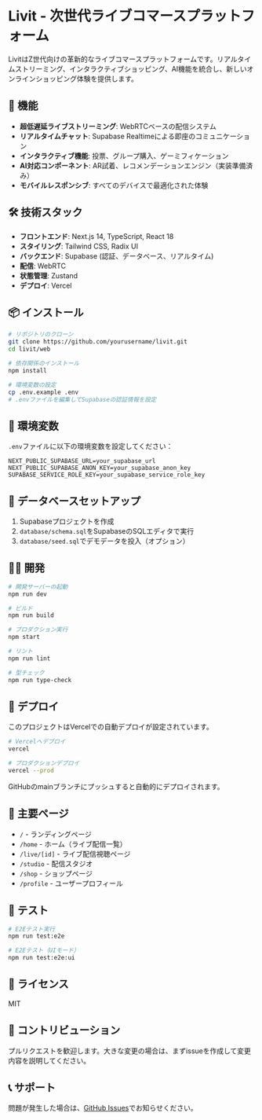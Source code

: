 # Livit - 次世代ライブコマースプラットフォーム

LivitはZ世代向けの革新的なライブコマースプラットフォームです。リアルタイムストリーミング、インタラクティブショッピング、AI機能を統合し、新しいオンラインショッピング体験を提供します。

## 🚀 機能

- **超低遅延ライブストリーミング**: WebRTCベースの配信システム
- **リアルタイムチャット**: Supabase Realtimeによる即座のコミュニケーション
- **インタラクティブ機能**: 投票、グループ購入、ゲーミフィケーション
- **AI対応コンポーネント**: AR試着、レコメンデーションエンジン（実装準備済み）
- **モバイルレスポンシブ**: すべてのデバイスで最適化された体験

## 🛠 技術スタック

- **フロントエンド**: Next.js 14, TypeScript, React 18
- **スタイリング**: Tailwind CSS, Radix UI
- **バックエンド**: Supabase (認証、データベース、リアルタイム)
- **配信**: WebRTC
- **状態管理**: Zustand
- **デプロイ**: Vercel

## 📦 インストール

```bash
# リポジトリのクローン
git clone https://github.com/yourusername/livit.git
cd livit/web

# 依存関係のインストール
npm install

# 環境変数の設定
cp .env.example .env
# .envファイルを編集してSupabaseの認証情報を設定
```

## 🔧 環境変数

`.env`ファイルに以下の環境変数を設定してください：

```
NEXT_PUBLIC_SUPABASE_URL=your_supabase_url
NEXT_PUBLIC_SUPABASE_ANON_KEY=your_supabase_anon_key
SUPABASE_SERVICE_ROLE_KEY=your_supabase_service_role_key
```

## 💾 データベースセットアップ

1. Supabaseプロジェクトを作成
2. `database/schema.sql`をSupabaseのSQLエディタで実行
3. `database/seed.sql`でデモデータを投入（オプション）

## 🏃‍♂️ 開発

```bash
# 開発サーバーの起動
npm run dev

# ビルド
npm run build

# プロダクション実行
npm start

# リント
npm run lint

# 型チェック
npm run type-check
```

## 🚀 デプロイ

このプロジェクトはVercelでの自動デプロイが設定されています。

```bash
# Vercelへデプロイ
vercel

# プロダクションデプロイ
vercel --prod
```

GitHubのmainブランチにプッシュすると自動的にデプロイされます。

## 📱 主要ページ

- `/` - ランディングページ
- `/home` - ホーム（ライブ配信一覧）
- `/live/[id]` - ライブ配信視聴ページ
- `/studio` - 配信スタジオ
- `/shop` - ショップページ
- `/profile` - ユーザープロフィール

## 🧪 テスト

```bash
# E2Eテスト実行
npm run test:e2e

# E2Eテスト（UIモード）
npm run test:e2e:ui
```

## 📝 ライセンス

MIT

## 🤝 コントリビューション

プルリクエストを歓迎します。大きな変更の場合は、まずissueを作成して変更内容を説明してください。

## 📞 サポート

問題が発生した場合は、[GitHub Issues](https://github.com/yourusername/livit/issues)でお知らせください。